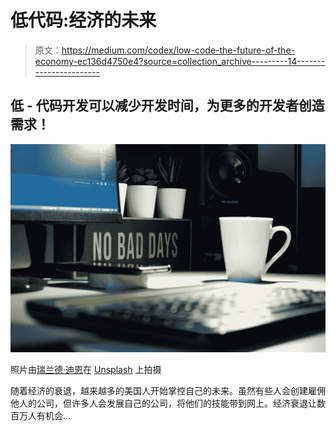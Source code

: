 # 低代码:经济的未来

> 原文：<https://medium.com/codex/low-code-the-future-of-the-economy-ec136d4750e4?source=collection_archive---------14----------------------->

## **低** - **代码**开发可以减少开发时间，为更多的开发者创造需求！

![](img/9b4d074a2fd06398a319229d429eb679.png)

照片由[瑞兰德·迪恩](https://unsplash.com/@ryland_dean?utm_source=medium&utm_medium=referral)在 [Unsplash](https://unsplash.com?utm_source=medium&utm_medium=referral) 上拍摄

随着经济的衰退，越来越多的美国人开始掌控自己的未来。虽然有些人会创建雇佣他人的公司，但许多人会发展自己的公司，将他们的技能带到网上。经济衰退让数百万人有机会…